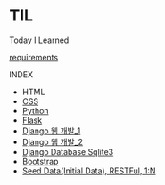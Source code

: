 # TIL
Today I Learned 

[requirements](./05_django/01_django_intro_2/requirements.txt)

INDEX

- HTML
- [CSS](./02_CSS/191022_CSS.md)
- [Python]()
- [Flask](./04_Flask/191023_Flask.md)
- [Django 웹 개발_1](./05_django/191028_Django.md)
- [Django 웹 개발_2](./05_django/191029_Django.md)
- [Django Database Sqlite3](./05_django/191030_Database.md)
- [Bootstrap](./02_CSS/191104_Django_Bootstrap.md)
- [Seed Data(Initial Data), RESTFul, 1:N ](https://github.com/YeongSeonKim/TIL/blob/master/05_django/191104_Django_Seed%20Data_RESTFul_1%EB%8C%80N.md)

